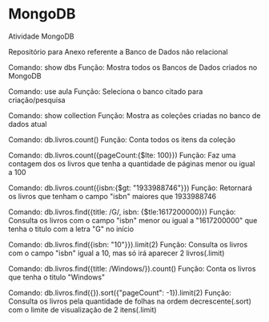 # MongoDB
Atividade MongoDB

Repositório para Anexo referente a Banco de Dados não relacional 

Comando: show dbs
Função: Mostra todos os Bancos de Dados criados no MongoDB 

Comando: use aula
Função: Seleciona o banco citado para criação/pesquisa 

Comando: show collection
Função: Mostra as coleções criadas no banco de dados atual 

Comando: db.livros.count()
Função: Conta todos os itens da coleção 

Comando: db.livros.count({pageCount:{$lte: 100}})
Função: Faz uma contagem dos os livros que tenha a quantidade de páginas menor ou igual a 100

Comando: db.livros.count({isbn:{$gt: "1933988746"}})
Função: Retornará os livros que tenham o campo "isbn" maiores que 1933988746 

Comando: db.livros.find({title: /G/, isbn: {$tle:1617200000}})
Função: Consulta os livros com o campo "isbn" menor ou igual a "1617200000" que tenha o titulo com a letra "G" no início

Comando: db.livros.find({isbn: "10"}}).limit(2)
Função: Consulta os livros com o campo "isbn" igual a 10, mas só irá aparecer 2 livros(.limit) 

Comando: db.livros.find({title: /Windows/}).count()
Função: Conta os livros que tenha o titulo "Windows"

Comando: db.livros.find({}).sort({"pageCount": -1}).limit(2)
Função: Consulta os livros pela quantidade de folhas na ordem decrescente(.sort) com o limite de visualização de 2 itens(.limit)
